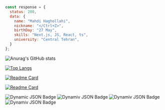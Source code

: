 ```javascript
const response = {
  status: 200,
  data: {
    name: "Mahdi Haghollahi",
    nickname: "</Ctrl+Z>",
    birthDay: "27 May",
    skills: "Next.js, JS, React, ts",
    university: "Central Tehran",
  }
};
````

<!-- ![JavaScript](https://raw.githubusercontent.com/github/explore/main/topics/javascript/javascript.png)
![React](https://raw.githubusercontent.com/github/explore/main/topics/react/react.png)
![TypeScript](https://raw.githubusercontent.com/github/explore/main/topics/typescript/typescript.png) -->

![Anurag's GitHub stats](https://github-readme-stats.vercel.app/api?username=mahdihagollahi&show_icons=true&theme=tokyonight)

[![Top Langs](https://github-readme-stats.vercel.app/api/top-langs/?username=mahdihagollahi&layout=donut)](https://github.com/anuraghazra/github-readme-stats)

[![Readme Card](https://github-readme-stats.vercel.app/api/pin/?username=mahdihagollahi&repo=Booking-a-beauty-clinic)](https://github.com/mahdihagollahi/Booking-a-beauty-clinic)

[![Readme Card](https://github-readme-stats.vercel.app/api/pin/?username=mahdihagollahi&repo=sandoghProject)](https://github.com/mahdihagollahi/sandoghProject)

![Dynamic JSON Badge](https://img.shields.io/badge/React-FrontEnd-green)
![Dynamiv JSON Badge](https://img.shields.io/github/commit-activity/y/mahdihagollahi/Booking-a-beauty-clinic)
![Dynamiv JSON Badge](https://img.shields.io/github/languages/top/mahdihagollahi/Booking-a-beauty-clinic)
![Dynamiv JSON Badge](https://img.shields.io/github/stars/badges)

